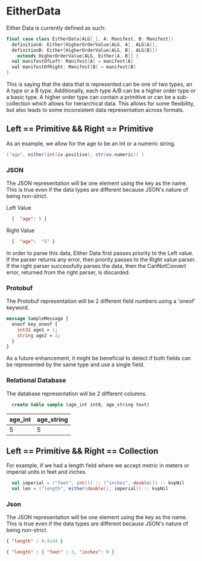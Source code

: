 # EitherData

Either Data is currently defined as such:

```scala
final case class EitherData[ALG[_], A: Manifest, B: Manifest](
  definitionA: Either[HigherOrderValue[ALG, A], ALG[A]],
  definitionB: Either[HigherOrderValue[ALG, B], ALG[B]])
    extends HigherOrderValue[ALG, Either[A, B]] {
  val manifestOfLeft: Manifest[A] = manifest[A]
  val manifestOfRight: Manifest[B] = manifest[B]
}
```

This is saying that the data that is represented can be one of two
types, an A type or a B type.  Additionally, each type A/B can be 
a higher order type or a basic type.  A higher order type can 
contain a primitive or can be a sub-collection
which allows for hierarchical data.  This allows for some flexibility,
but also leads to some inconsistent data representation across formats.


## Left == Primitive && Right == Primitive

As an example, we allow for the age to be an int or a numeric string.
```scala
("age", either(int(iv.positive), str(sv.numeric)) )
```

### JSON

The JSON representation will be one element using the key as the name.  
This is true even if the data types are different because
JSON's nature of being non-strict.

 Left Value
```json
  {  "age": 5 }
```
Right Value
```json
  {  "age":  "5" }
```

In order to parse this data, Either Data first passes priority to the Left value.  If the parser
returns any error, then priority passes to the Right value parser.  If the
right parser successfully parses the data, then the CanNotConvert error, returned from the right parser,
is discarded.



### Protobuf
The Protobuf representation will be 2 different field numbers using a 'oneof' keyword.

```proto
message SampleMessage {
  oneof key_oneof {
    int32 age1 = 1;
    string age2 = 2;
  }
}

```

As a future enhancement, it might be beneficial to detect if both fields can be represented by
the same type and use a single field.

### Relational Database

The database representation will be 2 different columns.

```sql
  create table sample (age_int int8, age_string text)
```

| age_int | age_string |
|---------|------------|
|5        |5           |


## Left == Primitive && Right == Collection

For example, if we had a length field where we accept metric in meters or imperial units
in feet and inches.
```scala
  val imperial = ("feet", int()) :: ("inches", double()) :: kvpNil
  val len = ("length", either(double(), imperial)) :: kvpNil
```


### Json
The JSON representation will be one element using the key as the name.  
This is true even if the data types are different because
JSON's nature of being non-strict.

```json
{ "length" : 0.9144 }
```
```json
{ "length" : { "feet" : 3, "inches": 0 }
```



